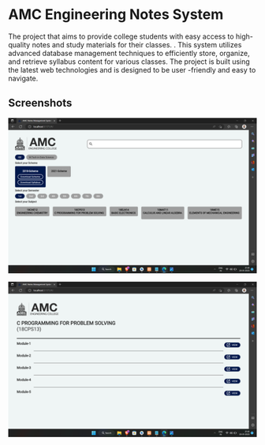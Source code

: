 # AMC Engineering Notes System

The project that aims to provide college students with easy access to high-quality notes and study materials for their classes. . This system utilizes advanced database management techniques to efficiently store, organize, and retrieve syllabus content for various classes. The project is built using the latest web technologies and is designed to be user -friendly and easy to navigate.

## Screenshots


![Screenshot 1 ](https://raw.githubusercontent.com/pallavicops/ise_notes/master/assets/Screenshot%20(8).png)

![Screenshot 2 ](https://raw.githubusercontent.com/pallavicops/ise_notes/master/assets/Screenshot%20(9).png)
